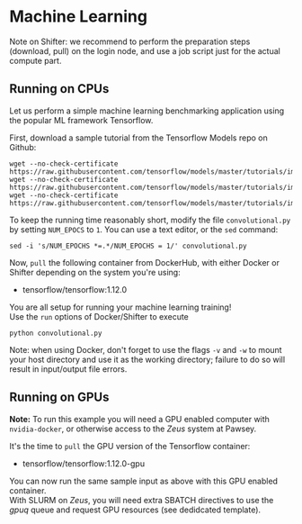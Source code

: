 # Machine Learning

Note on Shifter: we recommend to perform the preparation steps (download, pull) on the login node, 
and use a job script just for the actual compute part.


## Running on CPUs

Let us perform a simple machine learning benchmarking application using the popular ML framework Tensorflow.

First, download a sample tutorial from the Tensorflow Models repo on Github:

```
wget --no-check-certificate https://raw.githubusercontent.com/tensorflow/models/master/tutorials/image/mnist/BUILD 
wget --no-check-certificate https://raw.githubusercontent.com/tensorflow/models/master/tutorials/image/mnist/__init__.py
wget --no-check-certificate https://raw.githubusercontent.com/tensorflow/models/master/tutorials/image/mnist/convolutional.py
```

To keep the running time reasonably short, modify the file `convolutional.py` by setting `NUM_EPOCS` to `1`. You can use a text editor, or the `sed` command:

`sed -i 's/NUM_EPOCHS *=.*/NUM_EPOCHS = 1/' convolutional.py`

Now, `pull` the following container from DockerHub, with either Docker or Shifter depending on the system you're using:
* tensorflow/tensorflow:1.12.0

You are all setup for running your machine learning training!  
Use the `run` options of Docker/Shifter to execute

`python convolutional.py`

Note: when using Docker, don't forget to use the flags `-v` and `-w` to mount your host directory and use it as the working directory; failure to do so will result in input/output file errors.


## Running on GPUs

__Note:__ To run this example you will need a GPU enabled computer with `nvidia-docker`, or otherwise access to the _Zeus_ system at Pawsey.  

It's the time to `pull` the GPU version of the Tensorflow container:
* tensorflow/tensorflow:1.12.0-gpu

You can now run the same sample input as above with this GPU enabled container.  
With SLURM on _Zeus_, you will need extra SBATCH directives to use the _gpuq_ queue and request GPU resources (see dedidcated template).
